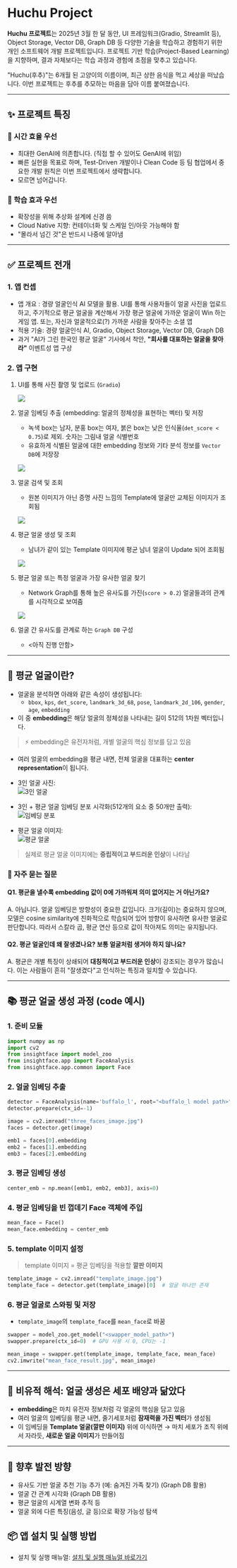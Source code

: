 # Huchu Project

**Huchu 프로젝트**는 2025년 3월 한 달 동안, UI 프레임워크(Gradio, Streamlit 등), Object Storage, Vector DB, Graph DB 등 다양한 기술을 학습하고 경험하기 위한 개인 소프트웨어 개발 프로젝트입니다. 프로젝트 기반 학습(Project-Based Learning)을 지향하며, 결과 자체보다는 학습 과정과 경험에 초점을 맞추고 있습니다.

"Huchu(후추)"는 6개월 된 고양이의 이름이며, 최근 상한 음식을 먹고 세상을 떠났습니다. 이번 프로젝트는 후추를 추모하는 마음을 담아 이름 붙여졌습니다.

---

## ✨ 프로젝트 특징

### 🚀 시간 효율 우선
- 최대한 GenAI에 의존합니다. (직접 할 수 있어도 GenAI에 위임)
- 빠른 실현을 목표로 하며, Test-Driven 개발이나 Clean Code 등 팀 협업에서 중요한 개발 원칙은 이번 프로젝트에서 생략합니다.
- 모르면 넘어갑니다.

### 🧩 학습 효과 우선
- 확장성을 위해 추상화 설계에 신경 씀
- Cloud Native 지향: 컨테이너화 및 스케일 인/아웃 가능해야 함
- "몰라서 넘긴 것"은 반드시 나중에 알아냄

---

## ✅ 프로젝트 전개

### 1. 앱 컨셉
- 앱 개요 : 경량 얼굴인식 AI 모델을 활용. UI를 통해 사용자들이 얼굴 사진을 업로드하고, 주기적으로 평균 얼굴을 계산해서 가장 평균 얼굴에 가까운 얼굴이 Win 하는 게임 앱. 또는, 자신과 얼굴적으로(?) 가까운 사람을 찾아주는 소셜 앱
- 적용 기술: 경량 얼굴인식 AI, Gradio, Object Storage, Vector DB, Graph DB
- 과거 "AI가 그린 한국인 평균 얼굴" 기사에서 착안, **"회사를 대표하는 얼굴을 찾아라"** 이벤트성 앱 구상

### 2. 앱 구현
1. UI를 통해 사진 촬영 및 업로드 (`Gradio`)
   
    ![](./images/upload_image.jpg)
2. 얼굴 임베딩 추출 (embedding: 얼굴의 정체성을 표현하는 벡터) 및 저장
    - 녹색 box는 남자, 분홍 box는 여자, 붉은 box는 낮은 인식율(`det_score < 0.75`)로 제외. 숫자는 그림내 얼굴 식별번호
    - 유효하게 식별된 얼굴에 대한 embedding 정보와 기타 분석 정보를 `Vector DB`에 저장장
  
    ![](./images/detection1.jpg)
3. 얼굴 검색 및 조회
    - 원본 이미지가 아닌 증명 사진 느낌의 Template에 얼굴만 교체된 이미지가 조회됨
   
    ![](./images/image_list.jpg)
4. 평균 얼굴 생성 및 조회
    - 남녀가 같이 있는 Template 이미지에 평균 남녀 얼굴이 Update 되어 조회됨
   
    ![](./images/average_faces.jpg)
5. 평균 얼굴 또는 특정 얼굴과 가장 유사한 얼굴 찾기
    - Network Graph를 통해 높은 유사도를 가진(`score > 0.2`) 얼굴들과의 관계를 시각적으로 보여줌
   
    ![](./images/network_graph.jpg)
6. 얼굴 간 유사도를 관계로 하는 `Graph DB` 구성
    - <아직 진행 안함>


---

## 👤 평균 얼굴이란?

- 얼굴을 분석하면 아래와 같은 속성이 생성됩니다:
  - `bbox`, `kps`, `det_score`, `landmark_3d_68`, `pose`, `landmark_2d_106`, `gender`, `age`, `embedding`
- 이 중 **embedding**은 해당 얼굴의 정체성을 나타내는 길이 512의 1차원 벡터입니다.
> ⚡ embedding은 유전자처럼, 개별 얼굴의 핵심 정보를 담고 있음
- 여러 얼굴의 embedding을 평균 내면, 전체 얼굴을 대표하는 **center representation**이 됩니다.

- 3인 얼굴 사진:  
  ![3인 얼굴](./images/3races.jpg)

- 3인 + 평균 얼굴 임베딩 분포 시각화(512개의 요소 중 50개만 출력): 
  ![임베딩 분포](./images/3races_chart.jpg)

- 평균 얼굴 이미지:  
  ![평균 얼굴](./images/3races_mean.jpg)

> 실제로 평균 얼굴 이미지에는 **중립적이고 부드러운 인상**이 나타남

### 🧵 자주 묻는 질문

#### Q1. 평균을 낼수록 embedding 값이 0에 가까워져 의미 없어지는 거 아닌가요?
A. 아닙니다. 얼굴 임베딩은 방향성이 중요한 값입니다. 크기(길이)는 중요하지 않으며, 모델은 cosine similarity에 친화적으로 학습되어 있어 방향이 유사하면 유사한 얼굴로 판단합니다. 따라서 스칼라 곱, 평균 연산 등으로 값이 작아져도 의미는 유지됩니다.

#### Q2. 평균 얼굴인데 왜 잘생겼나요? 보통 얼굴처럼 생겨야 하지 않나요?
A. 평균은 개별 특징이 상쇄되어 **대칭적이고 부드러운 인상**이 강조되는 경우가 많습니다. 이는 사람들이 흔히 "잘생겼다"고 인식하는 특징과 일치할 수 있습니다.

---

## 📚 평균 얼굴 생성 과정 (code 예시)

### 1. 준비 모듈
```python
import numpy as np
import cv2
from insightface import model_zoo
from insightface.app import FaceAnalysis
from insightface.app.common import Face
```

### 2. 얼굴 임베딩 추출
```python
detector = FaceAnalysis(name='buffalo_l', root="<buffalo_l model path>")
detector.prepare(ctx_id=-1)

image = cv2.imread("three_faces_image.jpg")
faces = detector.get(image)

emb1 = faces[0].embedding
emb2 = faces[1].embedding
emb3 = faces[2].embedding
```

### 3. 평균 임베딩 생성
```python
center_emb = np.mean([emb1, emb2, emb3], axis=0)
```

### 4. 평균 임베딩을 빈 껍데기 Face 객체에 주입
```python
mean_face = Face()
mean_face.embedding = center_emb
```

### 5. template 이미지 설정
> template 이미지 = 평균 임베딩을 적용할 **깔판 이미지**

```python
template_image = cv2.imread("template_image.jpg")
template_face = detector.get(template_image)[0]  # 얼굴 하나만 존재
```

### 6. 평균 얼굴로 스와핑 및 저장
- `template_image`의 `template_face`를 `mean_face`로 바꿈
```python
swapper = model_zoo.get_model("<swapper_model_path>")
swapper.prepare(ctx_id=0)  # GPU 사용 시 0, CPU는 -1

mean_image = swapper.get(template_image, template_face, mean_face)
cv2.imwrite("mean_face_result.jpg", mean_image)
```

---

## 🧩 비유적 해석: 얼굴 생성은 세포 배양과 닮았다

- **embedding**은 마치 유전자 정보처럼 각 얼굴의 핵심을 담고 있음
- 여러 얼굴의 임베딩을 평균 내면, 줄기세포처럼 **잠재력을 가진 벡터**가 생성됨
- 이 임베딩을 **Template 얼굴(깔판 이미지)** 위에 이식하면
  → 마치 세포가 조직 위에서 자라듯, **새로운 얼굴 이미지**가 만들어짐

---

## 🚀 향후 발전 방향

- 유사도 기반 얼굴 추천 기능 추가 (예: 숨겨진 가족 찾기) (Graph DB 활용)
- 얼굴 간 관계 시각화 (Graph DB 활용)
- 평균 얼굴의 시계열 변화 추적 등
- 얼굴 외에 다른 특징(음성, 글 등)으로 확장 가능성 탐색

## 📦 앱 설치 및 실행 방법
- 설치 및 실행 매뉴얼: [설치 및 실행 매뉴얼 바로가기](/docs)

